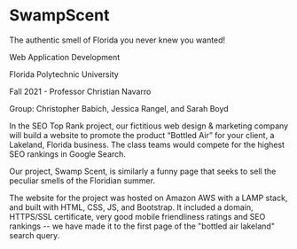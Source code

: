 # SwampScent
The authentic smell of Florida you never knew you wanted!

Web Application Development

Florida Polytechnic University

Fall 2021 - Professor Christian Navarro

Group: Christopher Babich, Jessica Rangel, and Sarah Boyd

In the SEO Top Rank project, our fictitious web design & marketing company will build a website to promote the product “Bottled Air” for your client, a Lakeland, Florida business. The class teams would compete for the highest SEO rankings in Google Search.

Our project, Swamp Scent, is similarly a funny page that seeks to sell the peculiar smells of the Floridian summer.

The website for the project was hosted on Amazon AWS with a LAMP stack, and built with HTML, CSS, JS, and Bootstrap. It included a domain, HTTPS/SSL certificate, very good mobile friendliness ratings and SEO rankings -- we have made it to the first page of the "bottled air lakeland" search query.
